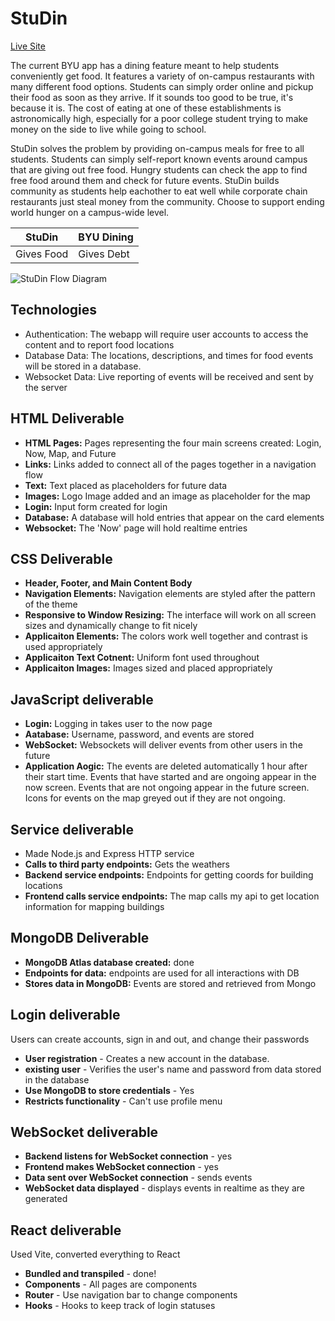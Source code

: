 # StuDin #
[Live Site](startup.jamesphelps.click)

The current BYU app has a dining feature meant to help students conveniently get food. It features a variety of on-campus restaurants with many different food options. Students can simply order online and pickup their food as soon as they arrive. If it sounds too good to be true, it's because it is. The cost of eating at one of these establishments is astronomically high, especially for a poor college student trying to make money on the side to live while going to school.

StuDin solves the problem by providing on-campus meals for free to all students. Students can simply self-report known events around campus that are giving out free food. Hungry students can check the app to find free food around them and check for future events. StuDin builds community as students help eachother to eat well while corporate chain restaurants just steal money from the community. Choose to support ending world hunger on a campus-wide level.

| StuDin | BYU Dining |
| --- | --- |
| Gives Food | Gives Debt |

![StuDin Flow Diagram](https://drive.google.com/uc?export=download&id=1IEGCuuyei5nlO7TLkkGEmKMp8--Zk1UR)

## Technologies ##
* Authentication: The webapp will require user accounts to access the content and to report food locations
* Database Data: The locations, descriptions, and times for food events will be stored in a database.
* Websocket Data: Live reporting of events will be received and sent by the server

## HTML Deliverable ##
* **HTML Pages:** Pages representing the four main screens created: Login, Now, Map, and Future
* **Links:** Links added to connect all of the pages together in a navigation flow
* **Text:** Text placed as placeholders for future data
* **Images:** Logo Image added and an image as placeholder for the map
* **Login:** Input form created for login
* **Database:** A database will hold entries that appear on the card elements 
* **Websocket:** The 'Now' page will hold realtime entries

## CSS Deliverable ## 
* **Header, Footer, and Main Content Body**
* **Navigation Elements:** Navigation elements are styled after the pattern of the theme
* **Responsive to Window Resizing:** The interface will work on all screen sizes and dynamically change to fit nicely
* **Applicaiton Elements:** The colors work well together and contrast is used appropriately
* **Applicaiton Text Cotnent:** Uniform font used throughout
* **Applicaiton Images:** Images sized and placed appropriately

## JavaScript deliverable
- **Login:**  Logging in takes user to the now page
- **Aatabase:** Username, password, and events are stored
- **WebSocket:** Websockets will deliver events from other users in the future
- **Application Aogic:** The events are deleted automatically 1 hour after their start time. Events that have started and are ongoing appear in the now screen. Events that are not ongoing appear in the future screen. Icons for events on the map greyed out if they are not ongoing.

## Service deliverable

- Made Node.js and Express HTTP service
- **Calls to third party endpoints:** Gets the weathers
- **Backend service endpoints:** Endpoints for getting coords for building locations
- **Frontend calls service endpoints:** The map calls my api to get location information for mapping buildings

## MongoDB Deliverable

- **MongoDB Atlas database created:** done
- **Endpoints for data:** endpoints are used for all interactions with DB
- **Stores data in MongoDB:** Events are stored and retrieved from Mongo

## Login deliverable

Users can create accounts, sign in and out, and change their passwords

- **User registration** - Creates a new account in the database.
- **existing user** - Verifies the user's name and password from data stored in the database
- **Use MongoDB to store credentials** - Yes
- **Restricts functionality** - Can't use profile menu


## WebSocket deliverable

- **Backend listens for WebSocket connection** - yes
- **Frontend makes WebSocket connection** - yes
- **Data sent over WebSocket connection** - sends events
- **WebSocket data displayed** - displays events in realtime as they are generated

## React deliverable

Used Vite, converted everything to React

- **Bundled and transpiled** - done!
- **Components** - All pages are components
- **Router** - Use navigation bar to change components
- **Hooks** - Hooks to keep track of login statuses

